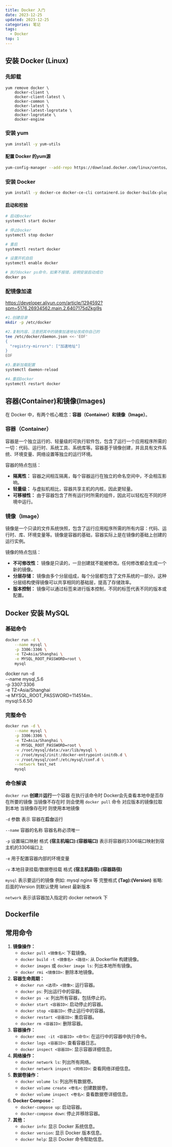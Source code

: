 ```yaml
---
title: Docker 入门
date: 2023-12-25
updated: 2023-12-25
categories: 笔记
tags:
  - Docker
top: 1
---
```


## 安装 Docker (Linux)

 ### 先卸载
```Shell
yum remove docker \
    docker-client \
    docker-client-latest \
    docker-common \
    docker-latest \
    docker-latest-logrotate \
    docker-logrotate \
    docker-engine
```

### 安装 yum

```Bash
yum install -y yum-utils
```

   #### 配置 Docker 的yum源

```Bash
yum-config-manager --add-repo https://download.docker.com/linux/centos/docker-ce.repo
```

  ### 安装 Docker

```Bash
yum install -y docker-ce docker-ce-cli containerd.io docker-buildx-plugin docker-compose-plugin
```

   #### 启动和校验

```Bash
# 启动Docker
systemctl start docker

# 停止Docker
systemctl stop docker

# 重启
systemctl restart docker

# 设置开机自启
systemctl enable docker

# 执行docker ps命令，如果不报错，说明安装启动成功
docker ps
```

### 配镜像加速

https://developer.aliyun.com/article/1294592?spm=5176.26934562.main.2.6407175dZkgj9s



```Bash
#1.创建目录
mkdir -p /etc/docker

#2.复制内容，注意把其中的镜像加速地址改成你自己的
tee /etc/docker/daemon.json <<-'EOF'
{
  "registry-mirrors": ["加速地址"]
}
EOF

#3.重新加载配置
systemctl daemon-reload

#4.重启Docker
systemctl restart docker
```





## 容器(Container)和镜像(Images)

在 Docker 中，有两个核心概念：**容器（Container）**和**镜像（Image）**。

### 容器（Container）

容器是一个独立运行的、轻量级的可执行软件包，包含了运行一个应用程序所需的一切：代码、运行时、系统工具、系统库等。容器基于镜像创建，并且具有文件系统、环境变量、网络设置等独立的运行环境。

容器的特点包括：

- **隔离性：** 容器之间相互隔离，每个容器运行在独立的命名空间中，不会相互影响。
- **轻量级：** 与虚拟机相比，容器共享主机的内核，因此更轻量。
- **可移植性：** 由于容器包含了所有运行时所需的组件，因此可以轻松在不同的环境中运行。

### 镜像（Image）

镜像是一个只读的文件系统快照，包含了运行应用程序所需的所有内容：代码、运行时、库、环境变量等。镜像是容器的基础，容器实际上是在镜像的基础上创建的运行实例。

镜像的特点包括：

- **不可修改性：** 镜像是只读的，一旦创建就不能被修改。任何修改都会生成一个新的镜像。
- **分层存储：** 镜像由多个分层组成，每个分层都包含了文件系统的一部分。这种分层结构使得镜像可以共享相同的基础层，提高了存储效率。
- **版本控制：** 镜像可以通过标签来进行版本控制，不同的标签代表不同的版本或配置。



## Docker 安装 MySQL

### 基础命令

``````bash
docker run -d \
	--name mysql \
	-p 3306:3306 \
	-e TZ=Asia/Shanghai \
	-e MYSQL_ROOT_PASSWORD=root \
	mysql
``````
docker run -d \
	--name mysql_5.6 \
	-p 3307:3306 \
	-e TZ=Asia/Shanghai \
	-e MYSQL_ROOT_PASSWORD=114514m.. \
	mysql:5.6.50

### 完整命令

```bash
docker run -d \
	--name mysql \
	-p 3306:3306 \
	-e TZ=Asia/Shanghai \
	-e MYSQL_ROOT_PASSWORD=root \
	-v /root/mysql/data:/var/lib/mysql \
	-v /root/mysql/init:/docker-entrypoint-initdb.d \
	-v /root/mysql/conf:/etc/mysql/conf.d \
	--network test_net
	mysql
```



### 命令解读

`docker run`  **创建**并**运行**一个容器 在执行该命令时 Docker会先查看本地中是否存在所要的镜像 当镜像不存在时 则会使用 `docker pull` 命令 对应版本的镜像拉取到本地 当镜像存在时 则使用本地镜像

`-d` 参数 表示 容器在**后台**运行

`--name` 容器的名称 容器名称必须唯一

`-p` 设置端口映射 格式 **(宿主机端口):(容器端口)** 表示将容器的3306端口映射到宿主机的3306端口上

`-e` 用于配置容器内部的环境变量 

`-v` 本地目录挂载/数据卷挂载 格式 **(宿主机路径):(容器路径)**

`mysql` 表示要运行的镜像 例如: mysql nginx 等 完整格式 **(Tag):(Version)** 省略:后面的Version 则默认使用 latest 最新版本

`network` 表示该容器加入指定的 docker network 下

## Dockerfile



## 常用命令

1. **镜像操作：**
   - `docker pull <镜像名>`: 下载镜像。
   - `docker build -t <镜像名> <路径>`: 从 Dockerfile 构建镜像。
   - `docker images` 或 `docker image ls`: 列出本地所有镜像。
   - `docker rmi <镜像ID>`: 删除本地镜像。
2. **容器生命周期：**
   - `docker run <选项> <镜像>`: 运行容器。
   - `docker ps`: 列出运行中的容器。
   - `docker ps -a`: 列出所有容器，包括停止的。
   - `docker start <容器ID>`: 启动停止的容器。
   - `docker stop <容器ID>`: 停止运行中的容器。
   - `docker restart <容器ID>`: 重启容器。
   - `docker rm <容器ID>`: 删除容器。
3. **容器操作：**
   - `docker exec -it <容器ID> <命令>`: 在运行中的容器中执行命令。
   - `docker logs <容器ID>`: 查看容器日志。
   - `docker inspect <容器ID>`: 显示容器详细信息。
4. **网络操作：**
   - `docker network ls`: 列出所有网络。
   - `docker network inspect <网络ID>`: 查看网络详细信息。
5. **数据卷操作：**
   - `docker volume ls`: 列出所有数据卷。
   - `docker volume create <卷名>`: 创建数据卷。
   - `docker volume inspect <卷名>`: 查看数据卷详细信息。
6. **Docker Compose：**
   - `docker-compose up`: 启动容器。
   - `docker-compose down`: 停止并移除容器。
7. **其他：**
   - `docker info`: 显示 Docker 系统信息。
   - `docker version`: 显示 Docker 版本信息。
   - `docker help`: 显示 Docker 命令帮助信息。
